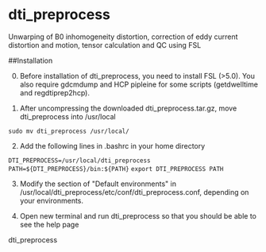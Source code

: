 # dti_preprocess
Unwarping of B0 inhomogeneity distortion, correction of eddy current distortion and motion, tensor calculation and QC using FSL

##Installation

0. Before installation of dti_preprocess, you need to install FSL (>5.0). You also require gdcmdump and HCP pipleine for some scripts (getdwelltime and regdtiprep2hcp).

1. After uncompressing the downloaded dti_preprocess.tar.gz, move dti_preprocess into /usr/local 

`sudo mv dti_preprocess /usr/local/`

2. Add the following lines in .bashrc in your home directory

`DTI_PREPROCESS=/usr/local/dti_preprocess`
`PATH=${DTI_PREPROCESS}/bin:${PATH}`
`export DTI_PREPROCESS PATH`

3. Modify the section of "Default environments" in /usr/local/dti_preprocess/etc/conf/dti_preprocess.conf, depending on your environments. 

4. Open new terminal and run dti_preprocess so that you should be able to see the help page

dti_preprocess


